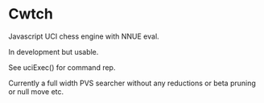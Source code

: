 # Cwtch

Javascript UCI chess engine with NNUE eval.

In development but usable. 

See uciExec() for command rep.

Currently a full width PVS searcher without any reductions or beta pruning or null move etc.
